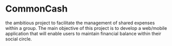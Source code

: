 # CommonCash
the ambitious project to facilitate the management of shared expenses within a group. The main objective of this project is to develop a web/mobile application that will enable users to maintain financial balance within their social circle.
